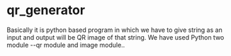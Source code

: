 # qr_generator
Basically it is python based program in which we have to give string as an input and output will be QR image of that string.
We have used Python two module --qr module and image module..
